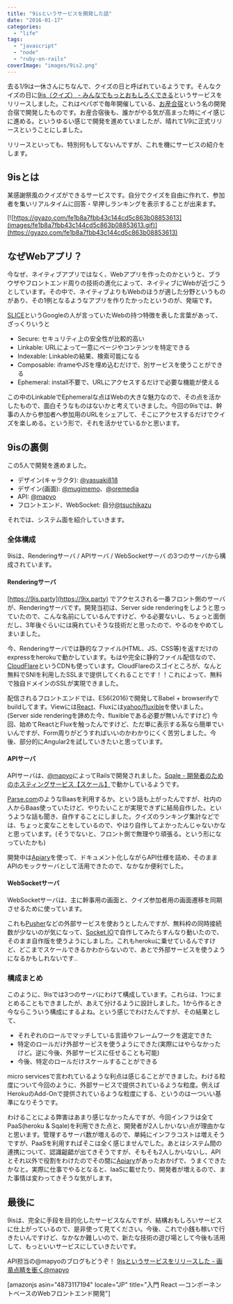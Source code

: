 ```yaml
---
title: "9isというサービスを開発した話"
date: "2016-01-17"
categories:
  - "life"
tags:
  - "javascript"
  - "node"
  - "ruby-on-rails"
coverImage: "images/9is2.png"
---
```


去る1/9は一休さんにちなんで、クイズの日と呼ばれているようです。そんなクイズの日に[9is（クイズ） - みんなでもっとおもしろくできる](https://9is.party/)というサービスをリリースしました。これはペパボで毎年開催している、[お産合宿](http://osan.pepabo.com/?cid=10)という名の開発合宿で開発したものです。お産合宿後も、誰かがやる気が高まった時にイイ感じに進める。というゆるい感じで開発を進めていましたが、晴れて1/9に正式リリースということにしました。

リリースといっても、特別何もしてないんですが、これを機にサービスの紹介をします。

## 9isとは

某感謝祭風のクイズができるサービスです。自分でクイズを自由に作れて、参加者を集いリアルタイムに回答・早押しランキングを表示することが出来ます。

[![https://gyazo.com/fe1b8a7fbb43c144cd5c863b08853613](images/fe1b8a7fbb43c144cd5c863b08853613.gif)](https://gyazo.com/fe1b8a7fbb43c144cd5c863b08853613)

## なぜWebアプリ？

今なぜ、ネイティブアプリではなく、Webアプリを作ったのかというと、ブラウザやフロントエンド周りの技術の進化によって、ネイティブにWebが近づこうとしています。その中で、ネイティブよりもWebのほうが適した分野というものがあり、その1例となるようなアプリを作りたかったというのが、発端です。

[SLICE](https://paul.kinlan.me/slice-the-web/)というGoogleの人が言っていたWebの持つ特徴を表した言葉があって、ざっくりいうと

- Secure: セキュリティ上の安全性が比較的高い
- Linkable: URLによって一意にページやコンテンツを特定できる
- Indexable: Linkableの結果、検索可能になる
- Composable: iframeやJSを埋め込むだけで、別サービスを使うことができる
- Ephemeral: install不要で、URLにアクセスするだけで必要な機能が使える

この中のLinkableでEphemeralな点はWebの大きな魅力なので、その点を活かしたもので、面白そうなものはないかと考えていきました。今回の9isでは、幹事の人から参加者へ参加用のURLをシェアして、そこにアクセスするだけでクイズを楽しめる。という形で、それを活かせているかと思います。

## 9isの裏側

この5人で開発を進めました。

- デザイン(キャラクタ): [@yasuaki818](https://twitter.com/yasuaki818)
- デザイン(画面): [@mugimemo](https://twitter.com/mugimemo)、[@oremedia](https://twitter.com/oremedia)
- API: [@mapyo](https://twitter.com/mapyo)
- フロントエンド、WebSocket: 自分[@tsuchikazu](https://twitter.com/tsuchikazu)

それでは、システム面を紹介していきます。

### 全体構成

9isは、Renderingサーバ / APIサーバ / WebSocketサーバ の3つのサーバから構成されています。

#### Renderingサーバ

[https://9is.party](https://9ix.party) でアクセスされる一番フロント側のサーバが、Renderingサーバです。開発当初は、Server side renderingをしようと思っていたので、こんな名前にしているんですけど、やる必要ないし、ちょっと面倒だし、3年後ぐらいには廃れていそうな技術だと思ったので、やるのをやめてしまいました。

今、Renderingサーバでは静的なファイル(HTML、JS、CSS等)を返すだけのexpressをherokuで動かしています。もはや完全に静的ファイル配信なので、[CloudFlare](https://www.cloudflare.com/)というCDNも使っています。CloudFlareのスゴイところが、なんと無料でSNIを利用したSSLまで提供してくれることです！！これによって、無料で独自ドメインのSSLが実現できました。

配信されるフロントエンドでは、ES6(2016)で開発してBabel + browserifyでbuildしてます。Viewには[React](https://facebook.github.io/react/)、Fluxには[yahoo/fluxible](https://github.com/yahoo/fluxible)を使いました。(Server side renderingを諦めた今、fluxibleである必要が無いんですけど)
今回、始めてReactとFluxを触ったんですけど、ただ単に表示する系なら簡単でいいんですが、Form周りがどうすればいいのかわかりにくく苦労しました。今後、部分的にAngular2を試していきたいと思っています。

#### APIサーバ

APIサーバは、[@mapyo](https://twitter.com/mapyo)によってRailsで開発されました。[Sqale - 開発者のためのホスティングサービス【スケール】](http://sqale.jp/)で動かしているようです。

[Parse.com](http://parse.com/)のようなBaasを利用するか。という話も上がったんですが、社内の人からBaas使っていたけど、やりたいことが実現できずに結局自作した。というような話も聞き、自作することにしました。クイズのランキング集計などでは、ちょっと変なことをしているので、やはり自作してよかったんじゃないかなと思っています。(そうでないと、フロント側で無理やり頑張る。という形になっていたかも)

開発中は[Apiary](https://apiary.io/)を使って、ドキュメント化しながらAPI仕様を詰め、そのままAPIのモックサーバとして活用できたので、なかなか便利でした。

#### WebSocketサーバ

WebSocketサーバは、主に幹事用の画面と、クイズ参加者用の画面遷移を同期させるために使っています。

これも[Pusher](https://pusher.com/)などの外部サービスを使おうとしたんですが、無料枠の同時接続数が少ないのが気になって、[Socket.IO](http://socket.io/)で自作してみたらすんなり動いたので、そのまま自作版を使うようにしました。これもherokuに乗せているんですけど、どこまでスケールできるかわからないので、あとで外部サービスを使うようになるかもしれないです‥

### 構成まとめ

このように、9isでは3つのサーバにわけて構成しています。これらは、1つにまとめることもできましたが、あえて分けるように設計しました。1から作るとき今ならこういう構成にするよね。という感じでわけたんですが、その結果として、

- それぞれのロールでマッチしている言語やフレームワークを選定できた
- 特定のロールだけ外部サービスを使うようにできた(実際にはやらなかったけど。逆に今後、外部サービスに任せることも可能)
- 今後、特定のロールだけスケールすることができる

micro servicesで言われているような利点は感じることができました。わける粒度について今回のように、外部サービスで提供されているような粒度。例えばHerokuのAdd-Onで提供されているような粒度にする、というのは一ついい基準になりそうです。

わけることによる弊害はあまり感じなかったんですが、今回インフラは全てPaaS(heroku & Sqale)を利用できた点と、開発者が2人しかいない点が理由かなと思います。管理するサーバ数が増えるので、単純にインフラコストは増えそうですが、PaaSを利用すればそこは全く感じませんでした。あとはシステム間の連携について、認識齟齬が出てきそうですが、そもそも2人しかいないし、APIとそれ以外で役割をわけたのでその間に[Apiary](https://apiary.io/)があったおかげで、うまくできたかなと。実際に仕事でやるとなると、IaaSに載せたり、開発者が増えるので、また事情は変わってきそうな気がします。

## 最後に

9isは、完全に手段を目的化したサービスなんですが、結構おもしろいサービスに仕上がっているので、是非使って見てください。今後、これで小銭も稼いで行きたいんですけど、なかなか難しいので、新たな技術の遊び場として今後も活用して、もっといいサービスにしていきたいです。

API担当の@mapyoのブログもどうぞ！ [9isというサービスをリリースした - 画竜点睛を衝く@mapyo](http://mapyo.hatenablog.com/entry/2016/01/17/075606)

\[amazonjs asin="4873117194" locale="JP" title="入門 React ―コンポーネントベースのWebフロントエンド開発"\]
